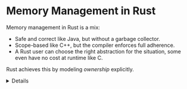 # Memory Management in Rust

Memory management in Rust is a mix:

* Safe and correct like Java, but without a garbage collector.
* Scope-based like C++, but the compiler enforces full adherence.
* A Rust user can choose the right abstraction for the situation, some even have no cost at runtime like C.

Rust achieves this by modeling _ownership_ explicitly.

<details>

* If asked how at this point, you can mention that in Rust this is usually handled by RAII wrapper types such as [Box], [Vec], [Rc], or [Arc]. These encapsulate ownership and memory allocation via various means, and prevent the potential errors in C.

* You may be asked about destructors here, the [Drop] trait is the Rust equivalent.

</details>

[Box]: https://doc.rust-lang.org/std/boxed/struct.Box.html
[Vec]: https://doc.rust-lang.org/std/vec/struct.Vec.html
[Rc]: https://doc.rust-lang.org/std/rc/struct.Rc.html
[Arc]: https://doc.rust-lang.org/std/sync/struct.Arc.html
[Drop]: https://doc.rust-lang.org/std/ops/trait.Drop.html
